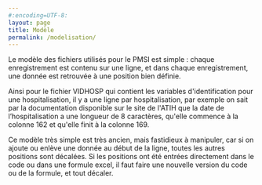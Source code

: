 ```yaml
---
#:encoding=UTF-8:
layout: page
title: Modèle
permalink: /modelisation/
---
```


Le modèle des fichiers utilisés pour le PMSI est simple : chaque enregistrement est contenu
sur une ligne, et dans chaque enregistrement, une donnée est retrouvée à une position bien
définie.

Ainsi pour le fichier VIDHOSP qui contient les variables d'identification pour une hospitalisation,
il y a une ligne par hospitalisation, par exemple on sait par la documentation disponible sur le site
de l'ATIH que la date de l’hospitalisation a une longueur de 8 caractères, qu'elle commence
à la colonne 162 et qu'elle finit à la colonne 169.

Ce modèle très simple est très ancien, mais fastidieux à manipuler, car si on ajoute ou enlève
une donnée au début de la ligne, toutes les autres positions sont décalées. Si les positions ont
été entrées directement dans le code ou dans une formule excel, il faut faire une nouvelle version
du code ou de la formule, et tout décaler.




